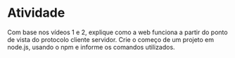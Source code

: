 # Atividade

Com base nos vídeos 1 e 2, explique como a web funciona a partir do ponto de vista do protocolo cliente servidor. Crie o começo de um projeto em node.js, usando o npm e informe os comandos utilizados.
